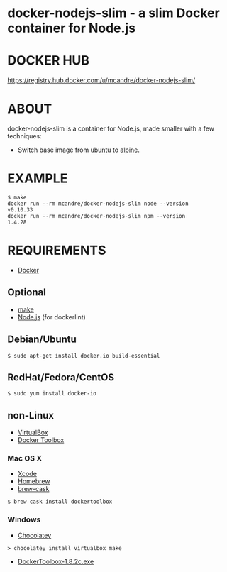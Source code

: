 # docker-nodejs-slim - a slim Docker container for Node.js

# DOCKER HUB

https://registry.hub.docker.com/u/mcandre/docker-nodejs-slim/

# ABOUT

docker-nodejs-slim is a container for Node.js, made smaller with a few techniques:

* Switch base image from [ubuntu](https://registry.hub.docker.com/_/ubuntu/) to [alpine](https://registry.hub.docker.com/u/alpine/).

# EXAMPLE

```
$ make
docker run --rm mcandre/docker-nodejs-slim node --version
v0.10.33
docker run --rm mcandre/docker-nodejs-slim npm --version
1.4.28
```

# REQUIREMENTS

* [Docker](https://www.docker.com/)

## Optional

* [make](http://www.gnu.org/software/make/)
* [Node.js](https://nodejs.org/en/) (for dockerlint)

## Debian/Ubuntu

```
$ sudo apt-get install docker.io build-essential
```

## RedHat/Fedora/CentOS

```
$ sudo yum install docker-io
```

## non-Linux

* [VirtualBox](https://www.virtualbox.org/)
* [Docker Toolbox](https://www.docker.com/toolbox)

### Mac OS X

* [Xcode](http://itunes.apple.com/us/app/xcode/id497799835?ls=1&mt=12)
* [Homebrew](http://brew.sh/)
* [brew-cask](http://caskroom.io/)

```
$ brew cask install dockertoolbox
```

### Windows

* [Chocolatey](https://chocolatey.org/)

```
> chocolatey install virtualbox make
```

* [DockerToolbox-1.8.2c.exe](https://github.com/docker/toolbox/releases/download/v1.8.2c/DockerToolbox-1.8.2c.exe)

